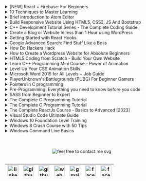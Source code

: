 <details>
    <summary> [NEW] React + Firebase: For Beginners </summary>
    <br/>
    <a href="https://www.udemy.com/certificate/UC-96cee3e4-f458-4cc6-95ef-045d158c361c/">
        <img loading="lazy" alt="[NEW] React + Firebase: For Beginners" src="https://udemy-certificate.s3.amazonaws.com/image/UC-96cee3e4-f458-4cc6-95ef-045d158c361c.jpg?v=1659991070000" />
    </a>
</details>

<details>
    <summary> 10 Techniques to Master Learning </summary>
    <br/>
    <a href="https://www.udemy.com/certificate/UC-P6XOGWBR/">
        <img loading="lazy" alt="10 Techniques to Master Learning" src="https://udemy-certificate.s3.amazonaws.com/image/UC-P6XOGWBR.jpg?v=1554827361000" />
    </a>
</details>

<details>
    <summary> Brief introduction to Atom Editor </summary>
    <br/>
    <a href="https://www.udemy.com/certificate/UC-MCFQ597O/">
        <img loading="lazy" alt="Brief introduction to Atom Editor" src="https://udemy-certificate.s3.amazonaws.com/image/UC-MCFQ597O.jpg?v=1554827203000" />
    </a>
</details>

<details>
    <summary> Build Responsive Website Using HTML5, CSS3, JS And Bootstrap </summary>
    <br/>
    <a href="https://www.udemy.com/certificate/UC-381b6029-d2a1-4600-98e1-42326f5eb8dc/">
        <img loading="lazy" alt="Build Responsive Website Using HTML5, CSS3, JS And Bootstrap" src="https://udemy-certificate.s3.amazonaws.com/image/UC-381b6029-d2a1-4600-98e1-42326f5eb8dc.jpg?v=1659988187000" />
    </a>
</details>

<details>
    <summary> C++ Development Tutorial Series - The Complete Coding Guide </summary>
    <br/>
    <a href="https://www.udemy.com/certificate/UC-4c1e3560-c268-4c37-87c3-b3e1235b67f2/">
        <img loading="lazy" alt="C++ Development Tutorial Series - The Complete Coding Guide" src="https://udemy-certificate.s3.amazonaws.com/image/UC-4c1e3560-c268-4c37-87c3-b3e1235b67f2.jpg?v=1597641845000" />
    </a>
</details>

<details>
    <summary> Create a Blog or Website In less than 1 Hour using WordPress </summary>
    <br/>
    <a href="https://www.udemy.com/certificate/UC-23f07a27-808f-4f1b-adf7-5a1f2f6567a9/">
        <img loading="lazy" alt="Create a Blog or Website In less than 1 Hour using WordPress" src="https://udemy-certificate.s3.amazonaws.com/image/UC-23f07a27-808f-4f1b-adf7-5a1f2f6567a9.jpg?v=1659985251000" />
    </a>
</details>

<details>
    <summary> Getting Started with React Hooks </summary>
    <br/>
    <a href="https://www.udemy.com/certificate/UC-81a2e505-c03f-4bc4-9bd6-d172cf94ae3d/">
        <img loading="lazy" alt="Getting Started with React Hooks" src="https://udemy-certificate.s3.amazonaws.com/image/UC-81a2e505-c03f-4bc4-9bd6-d172cf94ae3d.jpg?v=1659990609000" />
    </a>
</details>

<details>
    <summary> Google Advanced Search: Find Stuff Like a Boss </summary>
    <br/>
    <a href="https://www.udemy.com/certificate/UC-FAMM35IA/">
        <img loading="lazy" alt="Google Advanced Search: Find Stuff Like a Boss" src="https://udemy-certificate.s3.amazonaws.com/image/UC-FAMM35IA.jpg?v=1554827417000" />
    </a>
</details>

<details>
    <summary> How Do Hackers Hack </summary>
    <br/>
    <a href="https://www.udemy.com/certificate/UC-324R064H/">
        <img loading="lazy" alt="How Do Hackers Hack" src="https://udemy-certificate.s3.amazonaws.com/image/UC-324R064H.jpg?v=1552684976000" />
    </a>
</details>

<details>
    <summary> How to Create a Wordpress Website for Absolute Beginners  </summary>
    <br/>
    <a href="https://www.udemy.com/certificate/UC-SF48M5NL/">
        <img loading="lazy" alt="How to Create a Wordpress Website for Absolute Beginners" src="https://udemy-certificate.s3.amazonaws.com/image/UC-SF48M5NL.jpg?v=1554998272000" />
    </a>
</details>

<details>
    <summary> HTML5 Coding from Scratch - Build Your Own Website  </summary>
    <br/>
    <a href="https://www.udemy.com/certificate/UC-77OW1SDX/">
        <img loading="lazy" alt="HTML5 Coding from Scratch - Build Your Own Website" src="https://udemy-certificate.s3.amazonaws.com/image/UC-77OW1SDX.jpg?v=1566886948000" />
    </a>
</details>

<details>
    <summary> Learn C++ Programming Mini Course - Power of Animation  </summary>
    <br/>
    <a href="https://www.udemy.com/certificate/UC-57c8fb24-5d8a-450b-9001-76c2dfac993b/">
        <img loading="lazy" alt="Learn C++ Programming Mini Course - Power of Animation" src="https://udemy-certificate.s3.amazonaws.com/image/UC-57c8fb24-5d8a-450b-9001-76c2dfac993b.jpg?v=1580715682000" />
    </a>
</details>

<details>
    <summary> Level Up Your CSS Animation Skills  </summary>
    <br/>
    <a href="https://www.udemy.com/certificate/UC-76d371fa-22a3-445c-8546-6b8ae7c922dc/">
        <img loading="lazy" alt="Level Up Your CSS Animation Skills" src="https://udemy-certificate.s3.amazonaws.com/image/UC-76d371fa-22a3-445c-8546-6b8ae7c922dc.jpg?v=1659969985000" />
    </a>
</details>

<details>
    <summary> Microsoft Word 2019 for All Levels + Job Guide </summary>
    <br/>
    <a href="https://www.udemy.com/certificate/UC-2ccd8e88-6566-41f4-9f50-739c6b713168/">
        <img loading="lazy" alt="Microsoft Word 2019 for All Levels + Job Guide" src="https://udemy-certificate.s3.amazonaws.com/image/UC-2ccd8e88-6566-41f4-9f50-739c6b713168.jpg?v=1659985796000" />
    </a>
</details>

<details>
    <summary> PlayerUnknown's Battlegrounds (PUBG) For Beginner Gamers </summary>
    <br/>
    <a href="https://www.udemy.com/certificate/UC-X33N0BFS/">
        <img loading="lazy" alt="PlayerUnknown's Battlegrounds (PUBG) For Beginner Gamers" src="https://udemy-certificate.s3.amazonaws.com/image/UC-X33N0BFS.jpg?v=1554827394000" />
    </a>
</details>

<details>
    <summary> Pointers in C programming </summary>
    <br/>
    <a href="https://www.udemy.com/certificate/UC-5B07ZDJN/">
        <img loading="lazy" alt="Pointers in C programming" src="https://udemy-certificate.s3.amazonaws.com/image/UC-5B07ZDJN.jpg?v=1552690222000" />
    </a>
</details>

<details>
    <summary> Pre-Programming: Everything you need to know before you code </summary>
    <br/>
    <a href="https://www.udemy.com/certificate/UC-FBAGJ85J/">
        <img loading="lazy" alt="Pre-Programming: Everything you need to know before you code" src="https://udemy-certificate.s3.amazonaws.com/image/UC-FBAGJ85J.jpg?v=1567230334000" />
    </a>
</details>

<details>
    <summary> SASS from Beginner to Expert </summary>
    <br/>
    <a href="https://www.udemy.com/certificate/UC-44fae431-fc7f-49e6-947c-3b653a09fed5/">
        <img loading="lazy" alt="SASS from Beginner to Expert" src="https://udemy-certificate.s3.amazonaws.com/image/UC-44fae431-fc7f-49e6-947c-3b653a09fed5.jpg?v=1659983643000" />
    </a>
</details>

<details>
    <summary> The Complete C Programming Tutorial </summary>
    <br/>
    <a href="https://www.udemy.com/certificate/UC-9SJEY17Z/">
        <img loading="lazy" alt="The Complete C Programming Tutorial" src="https://udemy-certificate.s3.amazonaws.com/image/UC-9SJEY17Z.jpg?v=1567232722000" />
    </a>
</details>

<details>
    <summary> The Complete C Programming Tutorial </summary>
    <br/>
    <a href="https://www.udemy.com/certificate/UC-9SJEY17Z/">
        <img loading="lazy" alt="The Complete C Programming Tutorial" src="https://udemy-certificate.s3.amazonaws.com/image/UC-9SJEY17Z.jpg?v=1567232722000" />
    </a>
</details>

<details>
    <summary> The Complete ReactJs Course - Basics to Advanced [2023] </summary>
    <br/>
    <a href="https://www.udemy.com/certificate/UC-0deacdeb-f121-496d-b9ea-b7d7e317c0a9/">
        <img loading="lazy" alt="The Complete ReactJs Course - Basics to Advanced [2023]" src="https://udemy-certificate.s3.amazonaws.com/image/UC-0deacdeb-f121-496d-b9ea-b7d7e317c0a9.jpg?v=1659991758000" />
    </a>
</details>

<details>
    <summary> Visual Studio Code Ultimate Guide </summary>
    <br/>
    <a href="https://www.udemy.com/certificate/UC-f02a5a0b-f3ea-49bb-9951-dcbc6b9aa6e9/">
        <img loading="lazy" alt="Visual Studio Code Ultimate Guide" src="https://udemy-certificate.s3.amazonaws.com/image/UC-f02a5a0b-f3ea-49bb-9951-dcbc6b9aa6e9.jpg?v=1659993678000" />
    </a>
</details>

<details>
    <summary> Windows 10 Foundation Level Training </summary>
    <br/>
    <a href="https://www.udemy.com/certificate/UC-O8BLSDIZ/">
        <img loading="lazy" alt="Windows 10 Foundation Level Training" src="https://udemy-certificate.s3.amazonaws.com/image/UC-O8BLSDIZ.jpg?v=1554827423000" />
    </a>
</details>

<details>
    <summary> Windows 8 Crash Course with 50 Tips </summary>
    <br/>
    <a href="https://www.udemy.com/certificate/UC-J5SKU2AK/">
        <img loading="lazy" alt="Windows 8 Crash Course with 50 Tips" src="https://udemy-certificate.s3.amazonaws.com/image/UC-J5SKU2AK.jpg?v=1554827142000" />
    </a>
</details>

<details>
    <summary> Windows Command Line Basics </summary>
    <br/>
    <a href="https://www.udemy.com/certificate/UC-91b6cfe1-6f98-40ec-a1b1-2f5a1714f637/">
        <img loading="lazy" alt="Windows Command Line Basics" src="https://udemy-certificate.s3.amazonaws.com/image/UC-91b6cfe1-6f98-40ec-a1b1-2f5a1714f637.jpg?v=1592471058000" />
    </a>
</details>

<br/>
<br/>
<br/>

<!-- feel free to contact me text start -->
<div align="center"> 
    <img loading="lazy" src="https://readme-typing-svg.demolab.com?font=Poppins&weight=600&size=21&duration=1&pause=1&color=00B8B5&center=true&vCenter=true&repeat=false&width=385&height=21&lines=FEEL+FREE+TO+CONTACT+ME+ANYTIME" alt="feel free to contact me svg" />
</div>
<!-- feel free to contact me text end -->

<br/>

<!-- social media links start -->
<table align="center">
    <thead align="center">
        <tr>
            <th>
                <a href="https://www.linkedin.com/in/montasim">
                    <img alt="linkedin icon" src="https://cdn.simpleicons.org/linkedin" width="35px">
                </a>
            </th>
            <th>
                <a href="https://www.github.com/montasim">
                    <img alt="github icon" src="https://cdn.simpleicons.org/github/white" width="35px">
                </a>
            </th>
            <th>
                <a href="https://stackoverflow.com/users/20348607/montasim">
                    <img alt="github icon" src="https://cdn.simpleicons.org/stackoverflow" width="35px">
                </a>
            </th>
            <th>
                <a href="https://montasim-dev.web.app/">
                    <img alt="web icon" src="https://cdn.simpleicons.org/googlechrome" width="35px">
                </a>
            </th>
            <th>
                <a href="mailto:montasimmamun@gmail.com">
                    <img alt="gmail icon" src="https://cdn.simpleicons.org/gmail" width="35px">
                </a>
            </th>
            <th>
                <a href="https://www.facebook.com/montasimmamun/">
                    <img alt="facebook icon" src="https://cdn.simpleicons.org/facebook" width="35px">
                </a>
            </th>
            <th>
                <a href="https://twitter.com/montasimmamun">
                    <img alt="facebook icon" src="https://cdn.simpleicons.org/twitter" width="35px">
                </a>
            </th>
        </tr>
    </thead>
</table>
<!-- social media links end -->
<!-- connect with me end -->

<br/>
<br/>
<br/>